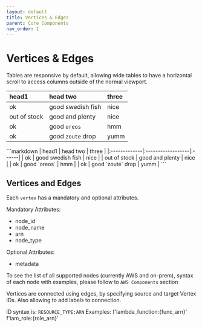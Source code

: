```yaml
---
layout: default
title: Vertices & Edges
parent: Core Components
nav_order: 1
---
```


# Vertices & Edges

Tables are responsive by default, allowing wide tables to have a horizontal scroll to access columns outside of the normal viewport.

<div class="code-example" markdown="1">

| head1        | head two          | three |
|:-------------|:------------------|:------|
| ok           | good swedish fish | nice  |
| out of stock | good and plenty   | nice  |
| ok           | good `oreos`      | hmm   |
| ok           | good `zoute` drop | yumm  |

</div>
```markdown
| head1        | head two          | three |
|:-------------|:------------------|:------|
| ok           | good swedish fish | nice  |
| out of stock | good and plenty   | nice  |
| ok           | good `oreos`      | hmm   |
| ok           | good `zoute` drop | yumm  |
```

## Vertices and Edges

Each ``vertex`` has a mandatory and optional attributes.

Mandatory Attributes:

- node_id
- node_name
- arn
- node_type

Optional Attributes:

- metadata

To see the list of all supported nodes (currently AWS and on-prem), syntax of each node with examples, please follow to ``AWS Components`` section

Vertices are connected using edges, by specifying source and target Vertex IDs. Also allowing to add labels to connection.

ID syntax is: ``RESOURCE_TYPE:ARN``
Examples: f'lambda_function:{func_arn}' f'iam_role:{role_arn}'
